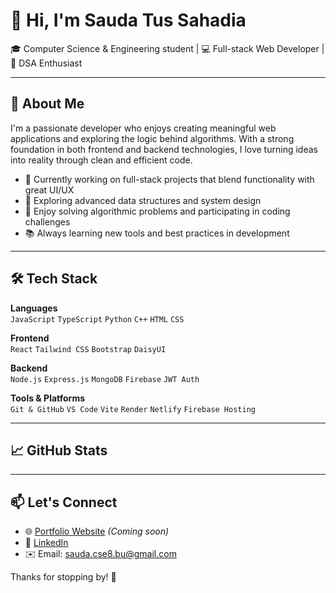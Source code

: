 # 👋 Hi, I'm Sauda Tus Sahadia

🎓 Computer Science & Engineering student | 💻 Full-stack Web Developer | 🧠 DSA Enthusiast

---

## 🚀 About Me

I'm a passionate developer who enjoys creating meaningful web applications and exploring the logic behind algorithms. With a strong foundation in both frontend and backend technologies, I love turning ideas into reality through clean and efficient code.

- 🔭 Currently working on full-stack projects that blend functionality with great UI/UX  
- 🌱 Exploring advanced data structures and system design  
- 🧩 Enjoy solving algorithmic problems and participating in coding challenges  
- 📚 Always learning new tools and best practices in development

---

## 🛠️ Tech Stack

**Languages**  
`JavaScript` `TypeScript` `Python` `C++` `HTML` `CSS`

**Frontend**  
`React` `Tailwind CSS` `Bootstrap` `DaisyUI`

**Backend**  
`Node.js` `Express.js` `MongoDB` `Firebase` `JWT Auth`

**Tools & Platforms**  
`Git & GitHub` `VS Code` `Vite` `Render` `Netlify` `Firebase Hosting`

---

## 📈 GitHub Stats


---

## 📫 Let's Connect

- 🌐 [Portfolio Website](#) *(Coming soon)*  
- 💼 [LinkedIn](#)  
- ✉️ Email: sauda.cse8.bu@gmail.com

Thanks for stopping by! 🌟  

